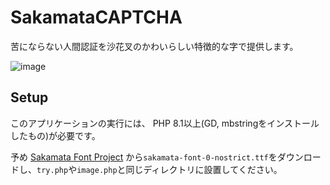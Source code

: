 # SakamataCAPTCHA
苦にならない人間認証を沙花叉のかわいらしい特徴的な字で提供します。

![image](https://user-images.githubusercontent.com/26180919/204713533-9ed5e65f-849a-42ad-9794-d8e03c5f85f4.png)

## Setup

このアプリケーションの実行には、
PHP 8.1以上(GD, mbstringをインストールしたもの)が必要です。

予め
[Sakamata Font Project](https://github.com/sakamata-ch/SakamataFontProject)
から`sakamata-font-0-nostrict.ttf`をダウンロードし、`try.php`や`image.php`と同じディレクトリに設置してください。
